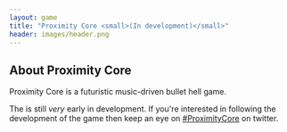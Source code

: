 ```yaml
---
layout: game
title: "Proximity Core <small>(In development)</small>"
header: images/header.png
---
```

## About Proximity Core ##

Proximity Core is a futuristic music-driven bullet hell game.

The is still *very* early in development. If you're interested in following the development of the game then keep an eye on [#ProximityCore](http://twitter.com/search?q=%23ProximityCore) on twitter.
